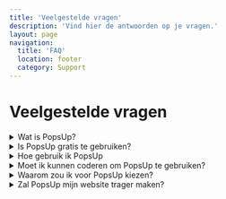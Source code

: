 ```yaml
---
title: 'Veelgestelde vragen'
description: 'Vind hier de antwoorden op je vragen.'
layout: page
navigation:
  title: 'FAQ'
  location: footer
  category: Support
---
```


# Veelgestelde vragen

<details>
<summary>Wat is PopsUp?</summary>
PopsUp is de software oplossing waarmee je makkelijk en snel een professionele Pop-up op je website kunt integreren.
Deze software gaat jouw campagne(s) naar een hoger niveau tillen door gebruik te maken van een breed scala aan triggers en opties. Daardoor toon je op het juiste moment, de juiste content aan je websitebezoekers zonder dat de performance van je website hieronder lijdt.
</details>

<details>
<summary>Is PopsUp gratis te gebruiken?</summary>
De eerste 14 dagen kun je de software gratis en zonder betaalmethode uitproberen. Na deze periode dien je een abonnement af te nemen.
</details>

<details>
<summary>Hoe gebruik ik PopsUp</summary>
Binnen PopsUp maak je een campagne aan, deze genereert een uniek script wat je vervolgens op iedere pagina binnen je website moet plaatsen. Als dit is gebeurt kun je de campagne binnen PopsUp live zetten. Afhankelijk van je instellingen zal de pop-up getoond worden op jouw website.
</details>

<details>
<summary>Moet ik kunnen coderen om PopsUp te gebruiken?</summary>
Om een pop-up te bouwen heb je kennis nodig van HTML, CSS en Javascript. In het tweede kwartaal van dit jaar komt er een update waarmee je zonder enige technische kennis een pop-up in elkaar kunt klikken.
</details>

<details>
<summary>Waarom zou ik voor PopsUp kiezen?</summary>
PopsUp is een aanvulling voor zowel een marketeer, webshop beheerder als developers. De software is gebruiksvriendelijk waardoor iedereen makkelijk en snel effectieve pop-up formulieren op kan zetten.

Daarnaast kunnen developers hun eigen code toevoegen om zo het maximale uit de software te halen en een unieke pop-up campagne te creëren.

</details>

<details>
<summary>Zal PopsUp mijn website trager maken?</summary>
Absoluut niet! PopsUp is zorgvuldig ontwikkeld met performance in gedachte. Onze embedded code zal geen effect hebben op je laadtijd. Het is wel belangrijk dat je het script zoals in de software exact over neemt en op de juiste plaats in de code van je website toevoegt.
</details>
